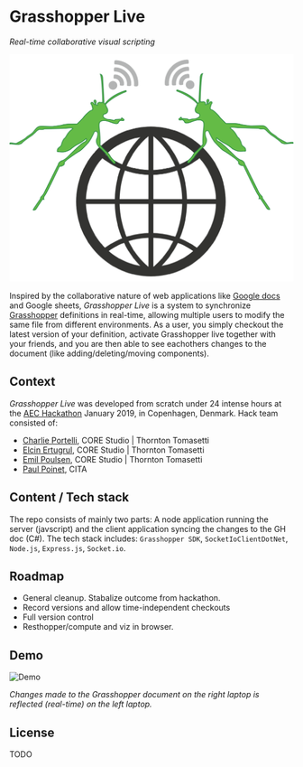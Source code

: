 # Grasshopper Live
_Real-time collaborative visual scripting_

![Grasshopper](/Videos/GrasshopperLiveAnimationLogo.gif)

Inspired by the collaborative nature of web applications like [Google docs](https://www.edu.uwo.ca/ISC2/technology/img/google.gif) and Google sheets, _Grasshopper Live_ is a system to synchronize [Grasshopper](https://www.grasshopper3d.com/) definitions in real-time, allowing multiple users to modify the same file from different environments. As a user, you simply checkout the latest version of your definition, activate Grasshopper live together with your friends, and you are then able to see eachothers changes to the document (like adding/deleting/moving components).

## Context
_Grasshopper Live_ was developed from scratch under 24 intense hours at the [AEC Hackathon](http://aechackathon.com) January 2019, in Copenhagen, Denmark. Hack team consisted of:

- [Charlie Portelli](https://github.com/Crashnorun), CORE Studio | Thornton Tomasetti
- [Elcin Ertugrul](https://github.com/eertugrul), CORE Studio | Thornton Tomasetti
- [Emil Poulsen](https://github.com/EmilPoulsen), CORE Studio | Thornton Tomasetti
- [Paul Poinet](https://github.com/PaulPoinet), CITA

## Content / Tech stack
The repo consists of mainly two parts: A node application running the server (javscript) and the client application syncing the changes to the GH doc (C#). The tech stack includes: `Grasshopper SDK`, `SocketIoClientDotNet`, `Node.js`, `Express.js`, `Socket.io`.

## Roadmap
- General cleanup. Stabalize outcome from hackathon.
- Record versions and allow time-independent checkouts
- Full version control
- Resthopper/compute and viz in browser.

## Demo
![Demo](/Videos/hack_demo.gif)

_Changes made to the Grasshopper document on the right laptop is reflected (real-time) on the left laptop._

## License
TODO
